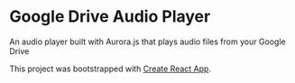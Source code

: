 # Google Drive Audio Player

An audio player built with Aurora.js that plays audio files from your Google Drive

This project was bootstrapped with [Create React App](https://github.com/facebookincubator/create-react-app).